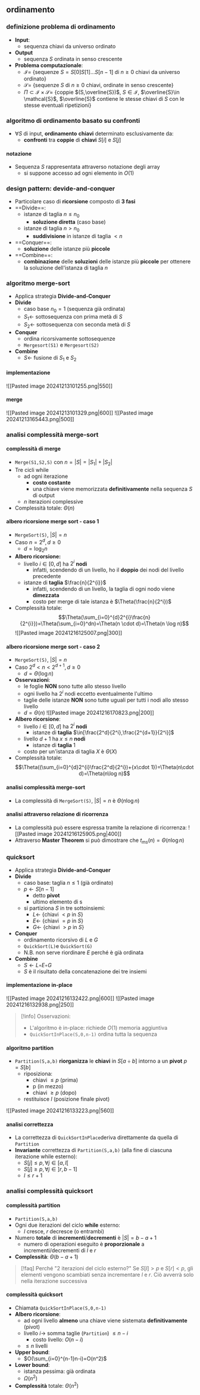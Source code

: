 ## ordinamento
### definizione problema di ordinamento
- **Input**:
	- sequenza chiavi da universo ordinato
- **Output**
	- sequenza $S$ ordinata in senso crescente
- **Problema computazionale**:
	- $\mathcal{I}=$ {sequenze $S=S[0]S[1]\dots S[n-1]$ di $n\geq 0$ chiavi da universo ordinato}
	- $\mathcal{S}=$ {sequenze $S$ di $n\geq 0$ chiavi, ordinate in senso crescente} 
	- $\Pi\subset \mathcal{I} \times \mathcal{S}=$ {coppie $(S,\overline{S})$, $S\in \mathcal{I}$, $\overline{S}\in \mathcal{S}$, $\overline{S}$ contiene le stesse chiavi di $S$ con le stesse eventuali ripetizioni}
### algoritmo di ordinamento basato su confronti
- $\forall S$ di input, **ordinamento** **chiavi** determinato esclusivamente da:
	- **confronti** tra **coppie** di **chiavi** $S[i]$ e $S[j]$
#### notazione
- Sequenza $S$ rappresentata attraverso notazione degli array
	- si suppone accesso ad ogni elemento in $O(1)$
### design pattern: devide-and-conquer
- Particolare caso di **ricorsione** composto di **3 fasi**
- ==Divide==:
	- istanze di taglia $n\leq n_{0}$
		- **soluzione diretta** (caso base)
	- istanze di taglia $n>n_{0}$
		- **suddivisione** in istanze di taglia $<n$
- ==Conquer==:
	- **soluzione** delle istanze più **piccole**
- ==Combine==:
	- **combinazione** delle **soluzioni** delle istanze più **piccole** per ottenere la soluzione dell'istanza di taglia $n$

<div style="page-break-after: always;"></div>

### algoritmo merge-sort
- Applica strategia **Divide-and-Conquer**
- **Divide**
	- caso base $n_{0}=1$ (sequenza già ordinata)
	- $S_{1}\leftarrow$ sottosequenza con prima metà di $S$
	- $S_{2}\leftarrow$ sottosequenza con seconda metà di $S$
- **Conquer**
	- ordina ricorsivamente sottosequenze
	- ```Mergesort(S1)``` e ```Mergesort(S2)```
- **Combine**
	- $S \leftarrow$ fusione di $S_{1}$ e $S_{2}$
#### implementazione
![[Pasted image 20241213101255.png|550]]
#### merge
![[Pasted image 20241213101329.png|600]]
![[Pasted image 20241213165443.png|500]]
### analisi complessità merge-sort
#### complessità di merge
- ```Merge(S1,S2,S)``` con $n=|S|=|S_{1}|+|S_{2}|$
- Tre cicli while
	- ad ogni iterazione
		- **costo costante**
		- una chiave viene memorizzata **definitivamente** nella sequenza $S$ di output
	- $n$ iterazioni complessive
- Complessità totale: $\Theta(n)$
#### albero ricorsione merge sort - caso 1
- ```MergeSort(S)```, $|S|=n$
- Caso $n=2^{d},d\geq 0$
	- $d=\log_{2} n$
- **Albero ricorsione:**
	- livello $i\in[0,d]$ ha $2^{i}$ **nodi** 
		- infatti, scendendo di un livello, ho il **doppio** dei nodi del livello precedente
	- istanze di **taglia** $\frac{n}{2^{i}}$
		- infatti, scendendo di un livello, la taglia di ogni nodo viene **dimezzata**
		- costo per merge di tale istanza è $\Theta(\frac{n}{2^i})$
- Complessità totale:
$$\Theta(\sum_{i=0}^{d}2^{i}\frac{n}{2^{i}})=\Theta(\sum_{i=0}^dn)=\Theta(n \cdot d)=\Theta(n \log n)$$
![[Pasted image 20241216125007.png|300]]
#### albero ricorsione merge sort - caso 2
- ```MergeSort(S)```, $|S|=n$
- Caso $2^{d}<n<2^{d+1}, d\geq 0$
	- $d=\Theta(\log n)$
- **Osservazioni**:
	- le foglie **NON** sono tutte allo stesso livello
	- ogni livello ha $2^{i}$ nodi eccetto eventualmente l'ultimo
	- taglie delle istanze **NON** sono tutte uguali per tutti i nodi allo stesso livello
	- $d=\Theta(n)$
![[Pasted image 20241216170823.png|200]]
- **Albero ricorsione**:
	- livello $i \in [0,d]$ ha $2^{i}$ **nodi**
		- istanze di **taglia** $\in[\frac{2^d}{2^i},\frac{2^{d+1}}{2^i}]$
	- livello $d+1$ ha $x\leq n$ **nodi** 
		- istanze di **taglia** $1$
	- costo per un'istanza di taglia $X$ è $\Theta(X)$
- Complessità totale:
$$\Theta((\sum_{i=0}^{d}2^{i}\frac{2^d}{2^i})+{x\cdot 1})=\Theta(n\cdot d)=\Theta(n\log n)$$
#### analisi complessità merge-sort
- La complessità di ```MergeSort(S)```, $|S|=n$ è $\Theta(n \log n)$
#### analisi attraverso relazione di ricorrenza
- La complessità può essere espressa tramite la relazione di ricorrenza:
![[Pasted image 20241216125905.png|400]]
- Attraverso **Master Theorem** si può dimostrare che $t_{ms}(n)=\Theta(n \log n)$
### quicksort
- Applica strategia **Divide-and-Conquer**
- **Divide**
	- caso base: taglia $n\leq 1$ (già ordinato)
	- $p \leftarrow S[n-1]$
		- detto **pivot**
		- ultimo elemento di s
	- si partiziona $S$ in tre sottoinsiemi:
		- $L \leftarrow$ {chiavi $<p$ in $S$}
		- $E \leftarrow$ {chiavi $= p$ in $S$}
		- $G \leftarrow$ {chiavi $>p$ in $S$}
- **Conquer**
	- ordinamento ricorsivo di $L$ e $G$
	- ```QuickSort(L)```e ```QuickSort(G)```
	- N.B. non serve riordinare $E$ perché è già ordinata
- **Combine**
	- $S \leftarrow L◦E◦G$
	- $S$ è il risultato della concatenazione dei tre insiemi
#### implementazione in-place
![[Pasted image 20241216132422.png|600]]
![[Pasted image 20241216132938.png|250]]

>[!info] Osservazioni:
>- L'algoritmo è in-place: richiede $O(1)$ memoria aggiuntiva 
>- ```QuickSortInPlace(S,0,n-1)``` ordina tutta la sequenza
#### algoritmo partition
 - ```Partition(S,a,b)``` **riorganizza** le **chiavi** in $S[a÷b]$ intorno a un **pivot** $p=S[b]$
	 - riposiziona:
		 - chiavi $\leq p$ (prima)
		 - p (in mezzo)
		 - chiavi $\geq p$ (dopo)
	- restituisce $l$ (posizione finale pivot)

![[Pasted image 20241216133223.png|560]]
#### analisi correttezza
- La correttezza di ```QuickSortInPlace```deriva direttamente da quella di ```Partition```
- **Invariante** correttezza di ```Partition(S,a,b)``` (alla fine di ciascuna iterazione while esterno):
	- $S[j]\leq p, \forall j\in[a,l[$
	- $S[j]\geq p, \forall j\in]r,b-1]$
	- $l \leq r+1$
### analisi complessità quicksort
#### complessità partition
- ```Partition(S,a,b)``` 
- Ogni due iterazioni del ciclo **while** esterno:
	- $l$ cresce, $r$ decresce (o entrambi)
- Numero **totale** di **incrementi**/**decrementi** è $|S|=b-a+1$
	- numero di operazioni eseguito è **proporzionale** a incrementi/decrementi di $l$ e $r$
- **Complessità**: $\Theta(b-a+1)$

>[!faq] Perché "2 iterazioni del ciclo esterno?"
>Se $S[l]>p$ e $S[r]<p$, gli elementi vengono scambiati senza incrementare $l$ e $r$. Ciò avverrà solo nella iterazione successiva
#### complessità quicksort
- Chiamata ```QuickSortInPlace(S,0,n-1)```
- **Albero ricorsione**:
	- ad ogni livello **almeno** una chiave viene sistemata **definitivamente** (pivot)
	- livello $i\rightarrow$ somma taglie (```Partition```) $\leq n-i$
		- costo livello: $O(n-i)$
	- $\leq n$ livelli
- **Upper bound**: 
	- $O(\sum_{i=0}^{n-1}n-i)=O(n^2)$
- **Lower bound**:
	- istanza pessima: già ordinata
	- $\Omega(n^2)$
- **Complessità** totale: $\Theta(n^2)$